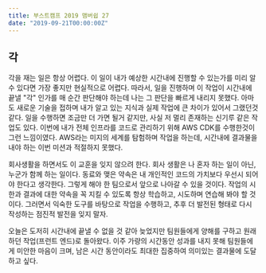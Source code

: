 ```yaml
---
title: 부스트캠프 2019 맴버쉽 27
date: "2019-09-21T00:00:00Z"
---
```


## 각

각을 재는 일은 항상 어렵다. 이 일이 내가 예상한 시간내에 진행할 수 있는가를 미리 알 수 있다면 가장 좋지만 현실적으로 어렵다.
따라서, 일을 진행하며 이 작업이 시간내에 끝낼 "각" 인가를 매 순간 판단해야 하는데 나는 그 판단을 빠르게 내리지 못했다. 아마도 새로운 기술을 접하며 내가 알고 있는 지식과 실제 작업에 큰 차이가 있어서 그랬던것 같다. 일을 수행하면 조금만 더 가면 될거 같지만, 사실 저 멀리 존재하는 신기루 같은 작업도 있다. 이번에 내가 전체 인프라를 코드로 관리하기 위해 AWS CDK를 수행한것이 그런 느낌이였다. AWS라는 미지의 세계를 탐험하며 작업을 하는데, 시간내에 결과물을 내야 하는 이번 미션과 적절하지 못했다.

회사생활을 하면서도 이 교훈을 잊지 않으려 한다. 회사 생활은 나 혼자 하는 일이 아닌, 누군가 함께 하는 일이다. 동료와 맺은 약속은 내 개인적인 코드의 가치보다 우선시 되어야 한다고 생각한다. 그렇게 해야 한 팀으로서 앞으로 나아갈 수 있을 것이다. 작업의 시한과 결과에 대한 약속을 꼭 지킬 수 있도록 항상 학습하고, 시도하며 연습해 봐야 할 것이다. 그러면서 익숙한 도구를 바탕으로 작업을 수행하고, 추후 더 발전된 형태로 다시 작성하는 점진적 발전을 잊지 말자.

오늘은 도저히 시간내에 끝낼 수 없을 것 같아 늦었지만 팀원들에게 양해를 구하고 원래 하던 작업(프런트 엔드)로 돌아왔다. 이주 가량의 시간동안 성과를 내지 못해 팀원들에게 미안한 마음이 크며, 남은 시간 동안이라도 최대한 집중하여 의미있는 결과물에 도달하고 싶다.
